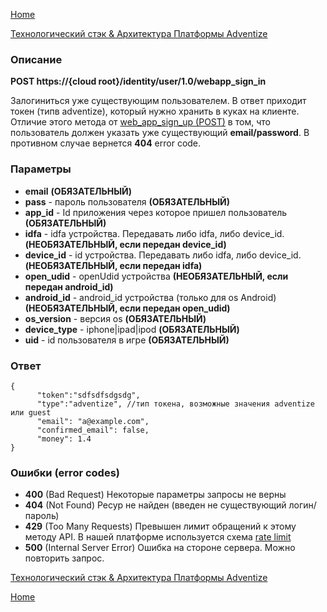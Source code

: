 [Home](../README.md)

[Технологический стэк & Архитектура Платформы Adventize](https://github.com/WiseWaveCorporationLimited/platform-architecture/blob/master/README.md)

### Описание


**POST   https://{cloud root}/identity/user/1.0/webapp_sign_in**

Залогиниться уже существующим пользователем. 
В ответ приходит токен (типв adventize), который нужно хранить в куках на клиенте.
Отличие этого метода от [web_app_sign_up (POST)](web_app_sign_up_POST.md) в том, что пользователь должен указать 
уже существующий **email/password**. В противном случае вернется **404** error code.  

### Параметры

* **email**  **(ОБЯЗАТЕЛЬНЫЙ)**
* **pass** - пароль пользователя **(ОБЯЗАТЕЛЬНЫЙ)**
* **app_id** - Id приложения через которое пришел пользователь **(ОБЯЗАТЕЛЬНЫЙ)**
* **idfa** - idfa устройства. Передавать либо idfa, либо device_id. **(НЕОБЯЗАТЕЛЬНЫЙ, если передан device_id)**
* **device_id** - id устройства. Передавать либо idfa, либо device_id. **(НЕОБЯЗАТЕЛЬНЫЙ, если передан idfa)**
* **open_udid** - openUdid устройства **(НЕОБЯЗАТЕЛЬНЫЙ, если передан android_id)**
* **android_id** - android_id устройства (только для os Android) **(НЕОБЯЗАТЕЛЬНЫЙ, если передан open_udid)**
* **os_version** - версия os **(ОБЯЗАТЕЛЬНЫЙ)**
* **device_type** -  iphone|ipad|ipod **(ОБЯЗАТЕЛЬНЫЙ)**
* **uid** - id пользователя в игре **(ОБЯЗАТЕЛЬНЫЙ)**

### Ответ

````
{
      "token":"sdfsdfsdgsdg",
      "type":"adventize", //тип токена, возможные значения adventize или guest
      "email": "a@example.com",
      "confirmed_email": false,
      "money": 1.4
}
````

### Ошибки (error codes)

* **400** (Bad Request) Некоторые параметры запросы не верны
* **404** (Not Found) Ресур не найден (введен не существующий логин/пароль)
* **429** (Too Many Requests) Превышен лимит обращений к этому методу API. В нашей платформе используется схема [rate limit](http://en.wikipedia.org/wiki/Rate_limiting)
* **500** (Internal Server Error) Ошибка на стороне сервера. Можно повторить запрос.


[Технологический стэк & Архитектура Платформы Adventize](https://github.com/WiseWaveCorporationLimited/platform-architecture/blob/master/README.md)

[Home](../README.md)
